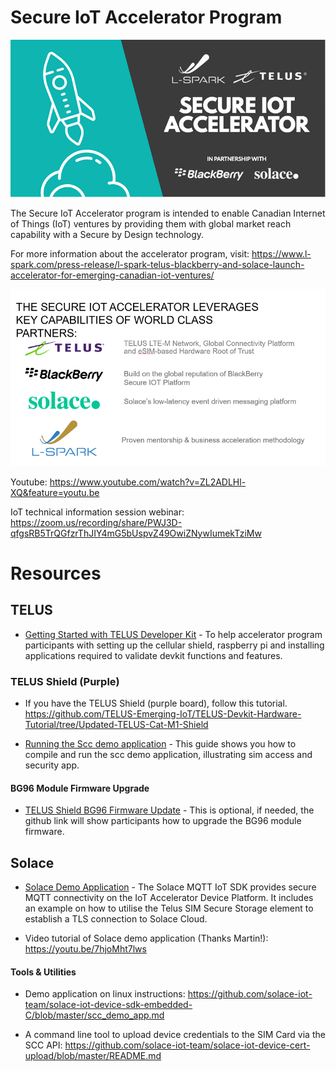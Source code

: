 # Secure IoT Accelerator Program

![alt_text](images/secure_iot_accelerator_program.png)

The Secure IoT Accelerator program is intended to enable Canadian Internet of Things (IoT) ventures by providing them with global market reach capability with a Secure by Design technology.

For more information about the accelerator program, visit: https://www.l-spark.com/press-release/l-spark-telus-blackberry-and-solace-launch-accelerator-for-emerging-canadian-iot-ventures/

![alt_text](images/secure_iot_accelerator_program_key_capabilities.png)

Youtube: https://www.youtube.com/watch?v=ZL2ADLHl-XQ&feature=youtu.be

IoT technical information session webinar: https://zoom.us/recording/share/PWJ3D-qfgsRB5TrQGfzrThJIY4mG5bUspvZ49OwiZNywIumekTziMw

# Resources

## TELUS
* [Getting Started with TELUS Developer Kit](https://github.com/TELUS-Emerging-IoT/TELUS-Devkit-Hardware-Tutorial) - To help accelerator program participants with setting up the cellular shield, raspberry pi and installing applications required to validate devkit functions and features.

### TELUS Shield (Purple)
* If you have the TELUS Shield (purple board), follow this tutorial. https://github.com/TELUS-Emerging-IoT/TELUS-Devkit-Hardware-Tutorial/tree/Updated-TELUS-Cat-M1-Shield

* [Running the Scc demo application](https://github.com/TELUS-Emerging-IoT/Scc-DemoApplication) - This guide shows you how to compile and run the scc demo application, illustrating sim access and security app. 

#### BG96 Module Firmware Upgrade
* [TELUS Shield BG96 Firmware Update](https://github.com/TELUS-Emerging-IoT/TELUS-IoT-BG96-Firmware-Update) - This is optional, if needed, the github link will show participants how to upgrade the BG96 module firmware.

## Solace
* [Solace Demo Application](https://github.com/solace-iot-team/solace-iot-device-sdk-embedded-C) - The Solace MQTT IoT SDK provides secure MQTT connectivity on the IoT Accelerator Device Platform. It includes an example on how to utilise the Telus SIM Secure Storage element to establish a TLS connection to Solace Cloud.

* Video tutorial of Solace demo application (Thanks Martin!): https://youtu.be/7hjoMht7lws

#### Tools & Utilities
* Demo application on linux instructions: https://github.com/solace-iot-team/solace-iot-device-sdk-embedded-C/blob/master/scc_demo_app.md

* A command line tool to upload device credentials to the SIM Card via the SCC API: https://github.com/solace-iot-team/solace-iot-device-cert-upload/blob/master/README.md
